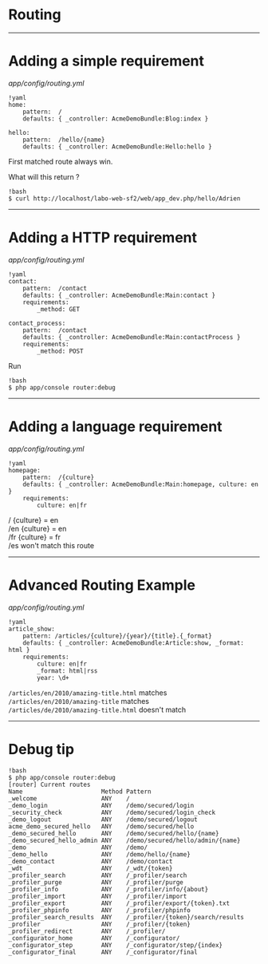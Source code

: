 # Routing

---

# Adding a simple requirement

*app/config/routing.yml*

    !yaml
    home:
        pattern:  /
        defaults: { _controller: AcmeDemoBundle:Blog:index }

    hello:
        pattern:  /hello/{name}
        defaults: { _controller: AcmeDemoBundle:Hello:hello }

First matched route always win.  

What will this return ?

    !bash
    $ curl http://localhost/labo-web-sf2/web/app_dev.php/hello/Adrien

---

# Adding a HTTP requirement

*app/config/routing.yml*

    !yaml
    contact:
        pattern:  /contact
        defaults: { _controller: AcmeDemoBundle:Main:contact }
        requirements:
            _method: GET

    contact_process:
        pattern:  /contact
        defaults: { _controller: AcmeDemoBundle:Main:contactProcess }
        requirements:
            _method: POST

Run

    !bash
    $ php app/console router:debug

---

# Adding a language requirement

*app/config/routing.yml*

    !yaml
    homepage:
        pattern:  /{culture}
        defaults: { _controller: AcmeDemoBundle:Main:homepage, culture: en }
        requirements:
            culture: en|fr

/   {culture} = en  
/en {culture} = en  
/fr {culture} = fr  
/es won't match this route  

---

# Advanced Routing Example

*app/config/routing.yml*

    !yaml
    article_show:
        pattern: /articles/{culture}/{year}/{title}.{_format}
        defaults: { _controller: AcmeDemoBundle:Article:show, _format: html }
        requirements:
            culture: en|fr
            _format: html|rss
            year: \d+

`/articles/en/2010/amazing-title.html` matches  
`/articles/en/2010/amazing-title` matches  
`/articles/de/2010/amazing-title.html` doesn't match

---

# Debug tip

    !bash
    $ php app/console router:debug
    [router] Current routes
    Name                      Method Pattern
    _welcome                  ANY    /
    _demo_login               ANY    /demo/secured/login
    _security_check           ANY    /demo/secured/login_check
    _demo_logout              ANY    /demo/secured/logout
    acme_demo_secured_hello   ANY    /demo/secured/hello
    _demo_secured_hello       ANY    /demo/secured/hello/{name}
    _demo_secured_hello_admin ANY    /demo/secured/hello/admin/{name}
    _demo                     ANY    /demo/
    _demo_hello               ANY    /demo/hello/{name}
    _demo_contact             ANY    /demo/contact
    _wdt                      ANY    /_wdt/{token}
    _profiler_search          ANY    /_profiler/search
    _profiler_purge           ANY    /_profiler/purge
    _profiler_info            ANY    /_profiler/info/{about}
    _profiler_import          ANY    /_profiler/import
    _profiler_export          ANY    /_profiler/export/{token}.txt
    _profiler_phpinfo         ANY    /_profiler/phpinfo
    _profiler_search_results  ANY    /_profiler/{token}/search/results
    _profiler                 ANY    /_profiler/{token}
    _profiler_redirect        ANY    /_profiler/
    _configurator_home        ANY    /_configurator/
    _configurator_step        ANY    /_configurator/step/{index}
    _configurator_final       ANY    /_configurator/final
